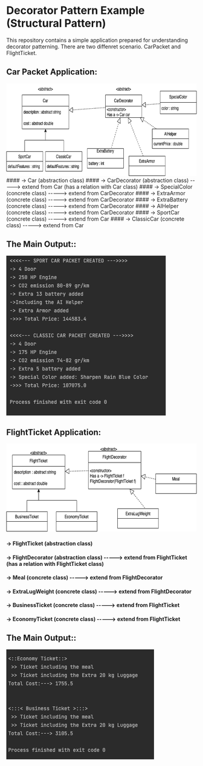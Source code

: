 # Decorator Pattern Example (Structural Pattern)

 This repository contains a simple application prepared for understanding decorator patterning.
 There are two diffenret scenario. CarPacket and FlightTicket.

## Car Packet Application:
<img src= /src/main/screenshots/ss3.png width="731" height="245" >
#### -> Car (abstraction class)
#### -> CarDecorator (abstraction class) -----> extend from Car (has a relation with Car class)
#### -> SpecialColor (concrete class) -----> extend from CarDecorator
#### -> ExtraArmor (concrete class) -----> extend from CarDecorator
#### -> ExtraBattery (concrete class) -----> extend from CarDecorator
#### -> AIHelper (concrete class) -----> extend from CarDecorator
#### -> SportCar (concrete class) -----> extend from Car
#### -> ClassicCar (concrete class) -----> extend from Car

## The Main Output::
<img src= /src/main/screenshots/ss1.png width="422" height="423" >


## FlightTicket Application:
<img src= /src/main/screenshots/ss4.png width="651" height="233" >

#### -> FlightTicket (abstraction class)
#### -> FlightDecorator (abstraction class) -----> extend from FlightTicket (has a relation with FlightTicket class)
#### -> Meal (concrete class) -----> extend from FlightDecorator
#### -> ExtraLugWeight (concrete class) -----> extend from FlightDecorator
#### -> BusinessTicket (concrete class) -----> extend from FlightTicket
#### -> EconomyTicket (concrete class) -----> extend from FlightTicket

## The Main Output::
<img src= /src/main/screenshots/ss2.png width="391" height="291" >
